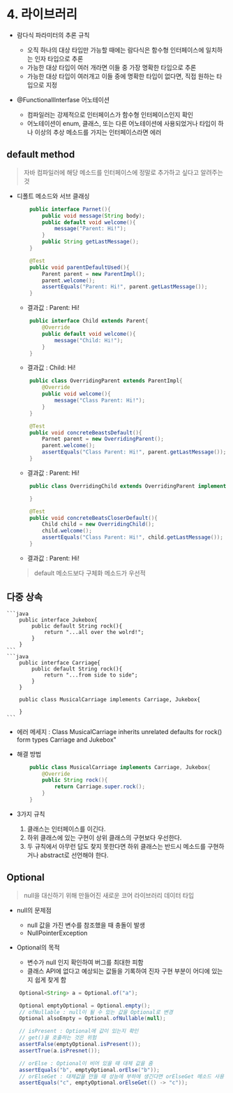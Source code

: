 # 4. 라이브러리

- 람다식 파라미터의 추론 규칙

  - 오직 하나의 대상 타입만 가능할 때에는 람다식은 함수형 인터페이스에 일치하는 인자 타입으로 추론
  - 가능한 대상 타입이 여러 개라면 이들 중 가장 명확한 타입으로 추론
  - 가능한 대상 타입이 여러개고 이들 중에 명확한 타입이 없다면, 직접 원하는 타입으로 지정

- @FunctionallInterfase 어노테이션
  - 컴파일러는 강제적으로 인터페이스가 함수형 인터페이스인지 확인
  - 어노테이션이 enum, 클래스, 또는 다른 어노테이션에 사용되었거나 타입이 하나 이상의 추상 메소드를 가지는 인터페이스라면 에러

## default method

> 자바 컴파일러에 해당 메소드를 인터페이스에 정말로 추가하고 싶다고 알려주는 것

- 디폴트 메소드와 서브 클래싱

  ```java
      public interface Parnet(){
          public void message(String body);
          public default void welcome(){
              message("Parent: Hi!");
          }
          public String getLastMessage();
      }
  ```

  ```java
      @Test
      public void parentDefaultUsed(){
          Parent parent = new ParentImpl();
          parent.welcome();
          assertEquals("Parent: Hi!", parent.getLastMessage());
      }
  ```

  - 결과값 : Parent: Hi!

  ```java
      public interface Child extends Parent{
          @Override
          public default void welcome(){
              message("Child: Hi!");
          }
      }
  ```

  - 결과값 : Child: Hi!

  ```java
      public class OverridingParent extends ParentImpl{
          @Override
          public void welcome(){
              message("Class Parent: Hi!");
          }
      }
  ```

  ```java
      @Test
      public void concreteBeastsDefault(){
          Parnet parent = new OverridingParent();
          parent.welcome();
          assertEquals("Class Parent: Hi!", parent.getLastMessage());
      }
  ```

  - 결과값 : Parent: Hi!

  ```java
      public class OverridingChild extends OverridingParent implements Child{

      }
  ```

  ```java
      @Test
      public void concreteBeatsCloserDefault(){
          Child child = new OverridingChild();
          child.welcome();
          assertEquals("Class Parent: Hi!", child.getLastMessage());
      }
  ```

  - 결과값 : Parent: Hi!

  > default 메소드보다 구체화 메소드가 우선적

## 다중 상속

    ```java
        public interface Jukebox{
            public default String rock(){
                return "...all over the wolrd!";
            }
        }
    ```
    ```java
        public interface Carriage{
            public default String rock(){
                return "...from side to side";
            }
        }

        public class MusicalCarriage implements Carriage, Jukebox{

        }
    ```

- 에러 메세지 : Class MusicalCarriage inherits unrelated defaults for rock() form types Carriage and Jukebox"

- 해결 방법

  ```java
      public class MusicalCarriage implements Carriage, Jukebox{
          @Override
          public String rock(){
              return Carriage.super.rock();
          }
      }
  ```

- 3가지 규칙
  1. 클래스는 인터페이스를 이긴다.
  2. 하위 클래스에 있는 구현이 상위 클래스의 구현보다 우선한다.
  3. 두 규칙에서 아무런 답도 찾지 못한다면 하위 클래스는 반드시 메소드를 구현하거나 abstract로 선언해야 한다.

## Optional

> null을 대신하기 위해 만들어진 새로운 코어 라이브러리 데이터 타입

- null의 문제점

  - null 값을 가진 변수를 참조했을 때 충돌이 발생
  - NullPointerException

- Optional의 목적
  - 변수가 null 인지 확인하여 버그를 최대한 피함
  - 클래스 API에 없다고 예상되는 값들을 기록하여 진자 구현 부분이 어디에 있는지 쉽게 찾게 함

```java
    Optional<String> a = Optional.of("a");

    Optional emptyOptional = Optional.empty();
    // ofNullable : null이 될 수 있는 값을 Optional로 변경
    Optional alsoEmpty = Optional.ofNullable(null);

    // isPresent : Optional에 값이 있는지 확인
    // get()을 호출하는 것은 위험
    assertFalse(emptyOptional.isPresent());
    assertTrue(a.isPresnet());

    // orElse : Optional이 비어 있을 때 대체 값을 줌
    assertEquals("b", emptyOptional.orElse("b"));
    // orElseGet : 대체값을 만들 때 성능에 부하에 생긴다면 orElseGet 메소드 사용
    assertEquals("c", emptyOptional.orElseGet(() -> "c"));
```
